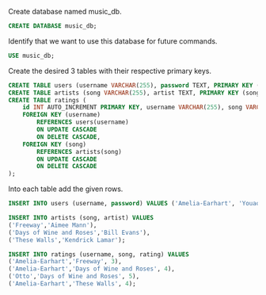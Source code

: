 Create database named music_db.

```sql
CREATE DATABASE music_db;
```

Identify that we want to use this database for future commands.

```sql
USE music_db;
```

Create the desired 3 tables with their respective primary keys.

```sql
CREATE TABLE users (username VARCHAR(255), password TEXT, PRIMARY KEY (username));
CREATE TABLE artists (song VARCHAR(255), artist TEXT, PRIMARY KEY (song));
CREATE TABLE ratings (
    id INT AUTO_INCREMENT PRIMARY KEY, username VARCHAR(255), song VARCHAR(255), rating INT,
    FOREIGN KEY (username)
    	REFERENCES users(username)
    	ON UPDATE CASCADE
    	ON DELETE CASCADE,
    FOREIGN KEY (song)
    	REFERENCES artists(song)
    	ON UPDATE CASCADE
    	ON DELETE CASCADE
);
```

Into each table add the given rows.

```sql
INSERT INTO users (username, password) VALUES ('Amelia-Earhart', 'Youaom139&yu7'), ('Otto', 'StarWars2\*');

INSERT INTO artists (song, artist) VALUES
('Freeway','Aimee Mann'),
('Days of Wine and Roses','Bill Evans'),
('These Walls','Kendrick Lamar');

INSERT INTO ratings (username, song, rating) VALUES
('Amelia-Earhart','Freeway', 3),
('Amelia-Earhart','Days of Wine and Roses', 4),
('Otto','Days of Wine and Roses', 5),
('Amelia-Earhart','These Walls', 4);
```
